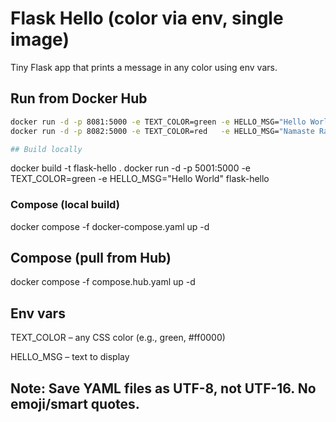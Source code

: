 # Flask Hello (color via env, single image)

Tiny Flask app that prints a message in any color using env vars.

## Run from Docker Hub
```bash
docker run -d -p 8081:5000 -e TEXT_COLOR=green -e HELLO_MSG="Hello World" rsiddapp/flask-hello:latest
docker run -d -p 8082:5000 -e TEXT_COLOR=red   -e HELLO_MSG="Namaste Raghu" rsiddapp/flask-hello:latest

## Build locally
```
docker build -t flask-hello .
docker run -d -p 5001:5000 -e TEXT_COLOR=green -e HELLO_MSG="Hello World" flask-hello

### Compose (local build)
docker compose -f docker-compose.yaml up -d

## Compose (pull from Hub)
docker compose -f compose.hub.yaml up -d

## Env vars

TEXT_COLOR – any CSS color (e.g., green, #ff0000)

HELLO_MSG – text to display

## Note: Save YAML files as UTF-8, not UTF-16. No emoji/smart quotes.

